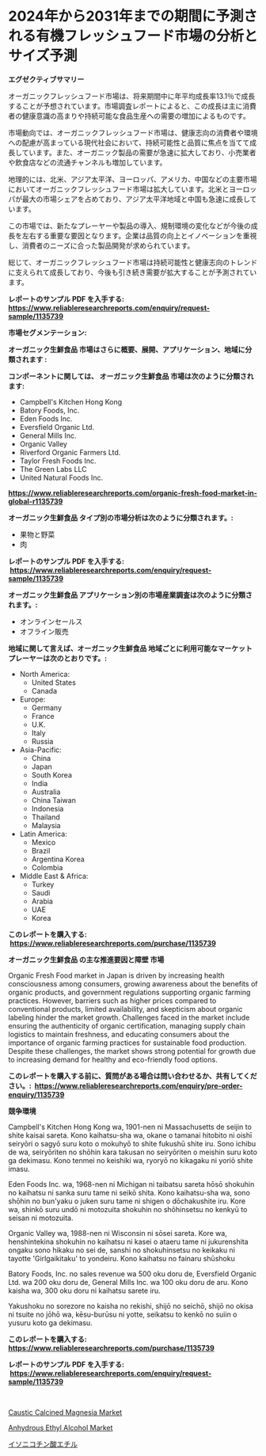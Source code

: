 <p><h1>2024年から2031年までの期間に予測される有機フレッシュフード市場の分析とサイズ予測</h1></p><p><strong>エグゼクティブサマリー</strong></p>
<p><p>オーガニックフレッシュフード市場は、将来期間中に年平均成長率13.1％で成長することが予想されています。市場調査レポートによると、この成長は主に消費者の健康意識の高まりや持続可能な食品生産への需要の増加によるものです。</p><p>市場動向では、オーガニックフレッシュフード市場は、健康志向の消費者や環境への配慮が高まっている現代社会において、持続可能性と品質に焦点を当てて成長しています。また、オーガニック製品の需要が急速に拡大しており、小売業者や飲食店などの流通チャンネルも増加しています。</p><p>地理的には、北米、アジア太平洋、ヨーロッパ、アメリカ、中国などの主要市場においてオーガニックフレッシュフード市場は拡大しています。北米とヨーロッパが最大の市場シェアを占めており、アジア太平洋地域と中国も急速に成長しています。</p><p>この市場では、新たなプレーヤーや製品の導入、規制環境の変化などが今後の成長を左右する重要な要因となります。企業は品質の向上とイノベーションを重視し、消費者のニーズに合った製品開発が求められています。</p><p>総じて、オーガニックフレッシュフード市場は持続可能性と健康志向のトレンドに支えられて成長しており、今後も引き続き需要が拡大することが予測されています。</p></p>
<p><strong>レポートのサンプル PDF を入手する: <a href="https://www.reliableresearchreports.com/enquiry/request-sample/1135739">https://www.reliableresearchreports.com/enquiry/request-sample/1135739</a></strong></p>
<p><strong>市場セグメンテーション:</strong></p>
<p><strong> オーガニック生鮮食品 市場はさらに概要、展開、アプリケーション、地域に分類されます :</strong></p>
<p><strong>コンポーネントに関しては、 オーガニック生鮮食品 市場は次のように分類されます: &nbsp;</strong></p>
<p><ul><li>Campbell's Kitchen Hong Kong</li><li>Batory Foods, Inc.</li><li>Eden Foods Inc.</li><li>Eversfield Organic Ltd.</li><li>General Mills Inc.</li><li>Organic Valley</li><li>Riverford Organic Farmers Ltd.</li><li>Taylor Fresh Foods Inc.</li><li>The Green Labs LLC</li><li>United Natural Foods Inc.</li></ul></p>
<p><strong><a href="https://www.reliableresearchreports.com/organic-fresh-food-market-in-global-r1135739">https://www.reliableresearchreports.com/organic-fresh-food-market-in-global-r1135739</a></strong></p>
<p><strong> オーガニック生鮮食品 タイプ別の市場分析は次のように分類されます。:</strong></p>
<p><ul><li>果物と野菜</li><li>肉</li></ul></p>
<p><strong>レポートのサンプル PDF を入手する: &nbsp;<a href="https://www.reliableresearchreports.com/enquiry/request-sample/1135739">https://www.reliableresearchreports.com/enquiry/request-sample/1135739</a></strong></p>
<p><strong> オーガニック生鮮食品 アプリケーション別の市場産業調査は次のように分類されます。:</strong></p>
<p><ul><li>オンラインセールス</li><li>オフライン販売</li></ul></p>
<p><strong>地域に関して言えば、オーガニック生鮮食品 地域ごとに利用可能なマーケットプレーヤーは次のとおりです。:</strong></p>
<p><ul>
    <li>
        North America:
        <ul>
            <li>United States</li>
            <li>Canada</li>
        </ul>
    </li>
    <li>
        Europe:
        <ul>
            <li>Germany</li>
            <li>France</li>
            <li>U.K.</li>
            <li>Italy</li>
            <li>Russia</li>
        </ul>
    </li>
    <li>
        Asia-Pacific:
        <ul>
            <li>China</li>
            <li>Japan</li>
            <li>South Korea</li>
            <li>India</li>
            <li>Australia</li>
            <li>China Taiwan</li>
            <li>Indonesia</li>
            <li>Thailand</li>
            <li>Malaysia</li>
        </ul>
    </li>
    <li>
        Latin America:
        <ul>
            <li>Mexico</li>
            <li>Brazil</li>
            <li>Argentina Korea</li>
            <li>Colombia</li>
        </ul>
    </li>
    <li>
        Middle East & Africa:
        <ul>
            <li>Turkey</li>
            <li>Saudi</li>
            <li>Arabia</li>
            <li>UAE</li>
            <li>Korea</li>
        </ul>
    </li>
    </ul></p>
<p><strong>このレポートを購入する: &nbsp;<a href="https://www.reliableresearchreports.com/purchase/1135739">https://www.reliableresearchreports.com/purchase/1135739</a></strong></p>
<p><strong>オーガニック生鮮食品 の主な推進要因と障壁 市場</strong></p>
<p><p>Organic Fresh Food market in Japan is driven by increasing health consciousness among consumers, growing awareness about the benefits of organic products, and government regulations supporting organic farming practices. However, barriers such as higher prices compared to conventional products, limited availability, and skepticism about organic labeling hinder the market growth. Challenges faced in the market include ensuring the authenticity of organic certification, managing supply chain logistics to maintain freshness, and educating consumers about the importance of organic farming practices for sustainable food production. Despite these challenges, the market shows strong potential for growth due to increasing demand for healthy and eco-friendly food options.</p></p>
<p><strong>このレポートを購入する前に、質問がある場合は問い合わせるか、共有してください。:&nbsp; <a href="https://www.reliableresearchreports.com/enquiry/pre-order-enquiry/1135739">https://www.reliableresearchreports.com/enquiry/pre-order-enquiry/1135739</a></strong></p>
<p><strong>競争環境</strong></p>
<p><p>Campbell's Kitchen Hong Kong wa, 1901-nen ni Massachusetts de seijin to shite kaisai sareta. Kono kaihatsu-sha wa, okane o tamanai hitobito ni oishī seiryōri o sagyō suru koto o mokuhyō to shite fukushū shite iru. Sono ichibu de wa, seiryōriten no shōhin kara takusan no seiryōriten o meishin suru koto ga dekimasu. Kono tenmei no keishiki wa, ryoryō no kikagaku ni yoriō shite imasu.</p><p>Eden Foods Inc. wa, 1968-nen ni Michigan ni taibatsu sareta hōsō shokuhin no kaihatsu ni sanka suru tame ni seikō shita. Kono kaihatsu-sha wa, sono shōhin no bun'yaku o juken suru tame ni shigen o dōchakushite iru. Kore wa, shinkō suru undō ni motozuita shokuhin no shōhinsetsu no kenkyū to seisan ni motozuita.</p><p>Organic Valley wa, 1988-nen ni Wisconsin ni sōsei sareta. Kore wa, henshintekina shokuhin no kaihatsu ni kasei o ataeru tame ni jukurenshita ongaku sono hikaku no sei de, sanshi no shokuhinsetsu no keikaku ni tayotte 'Girlgaikitaku' to yondeiru. Kono kaihatsu no fainaru shūshoku</p><p>Batory Foods, Inc. no sales revenue wa 500 oku doru de, Eversfield Organic Ltd. wa 200 oku doru de, General Mills Inc. wa 100 oku doru de aru. Kono kaisha wa, 300 oku doru ni kaihatsu sarete iru.</p><p>Yakushoku no sorezore no kaisha no rekishi, shijō no seichō, shijō no okisa ni tsuite no jōhō wa, kēsu-burūsu ni yotte, seikatsu to kenkō no suiin o yusuru koto ga dekimasu.</p></p>
<p><strong>このレポートを購入する: &nbsp; <a href="https://www.reliableresearchreports.com/purchase/1135739">https://www.reliableresearchreports.com/purchase/1135739</a></strong></p>
<p><strong>レポートのサンプル PDF を入手する: &nbsp;<a href="https://www.reliableresearchreports.com/enquiry/request-sample/1135739">https://www.reliableresearchreports.com/enquiry/request-sample/1135739</a></strong><strong></strong></p>
<p>&nbsp;</p>
<p><p><a href="https://www.linkedin.com/pulse/caustic-calcined-magnesia-market-share-amp-new-trends-analysis-0owyc?trackingId=WyPlx7XWwSJm3lLToYS0uQ%3D%3D">Caustic Calcined Magnesia Market</a></p><p><a href="https://www.linkedin.com/pulse/anhydrous-ethyl-alcohol-market-goal-estimating-size-future-m6a9c?trackingId=V2ZGPJ9JmNcfCkSm0qv5%2Fg%3D%3D">Anhydrous Ethyl Alcohol Market</a></p><p><a href="https://github.com/EmoryYundt1935/Market-Research-Report-List-1/blob/main/771033226696.md">イソニコチン酸エチル</a></p></p>